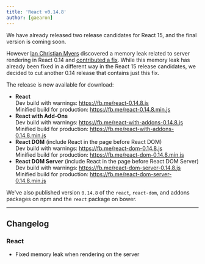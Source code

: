 ```yaml
---
title: 'React v0.14.8'
author: [gaearon]
---
```


We have already released two release candidates for React 15, and the final version is coming soon.

However [Ian Christian Myers](https://github.com/iancmyers) discovered a memory leak related to server rendering in React 0.14 and [contributed a fix](https://github.com/facebook/react/pull/6060). While this memory leak has already been fixed in a different way in the React 15 release candidates, we decided to cut another 0.14 release that contains just this fix.

The release is now available for download:

- **React**  
  Dev build with warnings: <https://fb.me/react-0.14.8.js>  
  Minified build for production: <https://fb.me/react-0.14.8.min.js>
- **React with Add-Ons**  
  Dev build with warnings: <https://fb.me/react-with-addons-0.14.8.js>  
  Minified build for production: <https://fb.me/react-with-addons-0.14.8.min.js>
- **React DOM** (include React in the page before React DOM)  
  Dev build with warnings: <https://fb.me/react-dom-0.14.8.js>  
  Minified build for production: <https://fb.me/react-dom-0.14.8.min.js>
- **React DOM Server** (include React in the page before React DOM Server)  
  Dev build with warnings: <https://fb.me/react-dom-server-0.14.8.js>  
  Minified build for production: <https://fb.me/react-dom-server-0.14.8.min.js>

We've also published version `0.14.8` of the `react`, `react-dom`, and addons packages on npm and the `react` package on bower.

---

## Changelog

### React

- Fixed memory leak when rendering on the server

